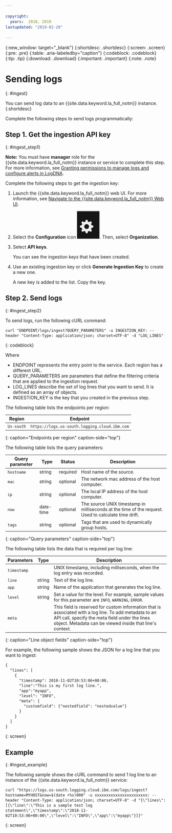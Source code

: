 ```yaml
---

copyright:
  years:  2018, 2019
lastupdated: "2019-02-28"

---
```


{:new_window: target="_blank"}
{:shortdesc: .shortdesc}
{:screen: .screen}
{:pre: .pre}
{:table: .aria-labeledby="caption"}
{:codeblock: .codeblock}
{:tip: .tip}
{:download: .download}
{:important: .important}
{:note: .note}

 
# Sending logs
{: #ingest}

You can send log data to an {{site.data.keyword.la_full_notm}} instance. 
{:shortdesc}

Complete the following steps to send logs programmatically:

## Step 1. Get the ingestion API key 
{: #ingest_step1}

**Note:** You must have **manager** role for the {{site.data.keyword.la_full_notm}} instance or service to complete this step. For more information, see [Granting permissions to manage logs and configure alerts in LogDNA](/docs/services/Log-Analysis-with-LogDNA?topic=LogDNA-work_iam#admin_user_logdna).

Complete the following steps to get the ingestion key:
    
1. Launch the {{site.data.keyword.la_full_notm}} web UI. For more information, see [Navigate to the {{site.data.keyword.la_full_notm}} Web UI](/docs/services/Log-Analysis-with-LogDNA?topic=LogDNA-view_logs#view_logs_step2).

2. Select the **Configuration** icon ![Configuration icon](images/admin.png). Then, select **Organization**. 

3. Select **API keys**.

    You can see the ingestion keys that have been created. 

4. Use an existing ingestion key or click **Generate Ingestion Key** to create a new one.

    A new key is added to the list. Copy the key.


## Step 2. Send logs
{: #ingest_step2}

To send logs, run the following cURL command:

```
curl "ENDPOINT/logs/ingest?QUERY_PARAMETERS" -u INGESTION_KEY: --header "Content-Type: application/json; charset=UTF-8" -d "LOG_LINES"
```
{: codeblock}

Where 

* ENDPOINT represents the entry point to the service. Each region has a different URL.
* QUERY_PARAMETERS are parameters that define the filtering criteria that are applied to the ingestion request.
* LOG_LINES describe the set of log lines that you want to send. It is defined as an array of objects.
* INGESTION_KEY is the key that you created in the previous step.

The following table lists the endpoints per region:

| Region         | Endpoint                                             | 
|----------------|------------------------------------------------------|
| `Us-south`       | `https://logs.us-south.logging.cloud.ibm.com`        |
{: caption="Endpoints per region" caption-side="top"} 


The following table lists the query parameters:

| Query parameter | Type       | Status     | Description |
|-----------------|------------|------------|-------------|
| `hostname`        | string     | required   | Host name of the source. |
| `mac`            | string     | optional   | The network mac address of the host computer.    |
| `ip`              | string     | optional   | The local IP address of the host computer.  | 
| `now`             | date-time  | optional   | The source UNIX timestamp in milliseconds at the time of the request. Used to calculate time drift.|
| `tags`            | string     | optional   | Tags that are used to dynamically group hosts. |
{: caption="Query parameters" caption-side="top"} 



The following table lists the data that is required per log line:

| Parameters     | Type       | Description                                   |
|----------------|------------|-----------------------------------------------|
| `timestamp`      |            | UNIX timestamp, including milliseconds, when the log entry was recorded.       | 
| `line`           | string     | Text of the log line.                                     |
| `app`            | string     | Name of the application that generates the log line.  |
| `level`          | string     | Set a value for the level. For example, sample values for this parameter are `INFO`, `WARNING`, `ERROR`. |
| `meta`           |            | This field is reserved for custom information that is associated with a log line. To add metadata to an API call, specify the meta field under the lines object. Metadata can be viewed inside that line's context.                      |
{: caption="Line object fields" caption-side="top"} 

For example, the following sample shows the JSON for a log line that you want to ingest:

```
{ 
  "lines": [ 
    { 
      "timestamp": 2018-11-02T10:53:06+00:00, 
      "line":"This is my first log line.", 
      "app":"myapp",
      "level": "INFO",
      "meta": {
        "customfield": {"nestedfield": "nestedvalue"}
      }
    }
  ] 
}
```
{: screen}


## Example
{: #ingest_example}

The following sample shows the cURL command to send 1 log line to an instance of the {{site.data.keyword.la_full_notm}} service: 

```
curl "https://logs.us-south.logging.cloud.ibm.com/logs/ingest?hostname=MYHOST&now=$(date +%s)000" -u xxxxxxxxxxxxxxxxxxxxxxx: --header "Content-Type: application/json; charset=UTF-8" -d "{\"lines\":[{\"line\":\"This is a sample test log statement\",\"timestamp\":\"2018-11-02T10:53:06+00:00\",\"level\":\"INFO\",\"app\":\"myapp\"}]}"
```
{: screen}

